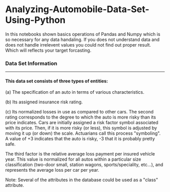# Analyzing-Automobile-Data-Set-Using-Python


In this notebooks shown basics operations of Pandas and Numpy which is so necessary for any data handaling. If you does not understand data and does not handle irrelevent values you could not find out proper result. Which will reflects your target forcasting.


### Data Set Information
____________________________________

#### This data set consists of three types of entities: 

(a) The specification of an auto in terms of various characteristics. 

(b) Its assigned insurance risk rating. 

(c) Its normalized losses in use as compared to other cars. The second rating corresponds to the degree to which the auto is more risky than its price indicates. Cars are initially assigned a risk factor symbol associated with its price. Then, if it is more risky (or less), this symbol is adjusted by moving it up (or down) the scale. Actuarians call this process "symboling". A value of +3 indicates that the auto is risky, -3 that it is probably pretty safe.

The third factor is the relative average loss payment per insured vehicle year. This value is normalized for all autos within a particular size classification (two-door small, station wagons, sports/speciality, etc...), and represents the average loss per car per year.

Note: Several of the attributes in the database could be used as a "class" attribute.
